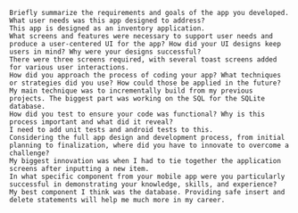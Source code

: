 
    Briefly summarize the requirements and goals of the app you developed. What user needs was this app designed to address?
    This app is designed as an inventory application.
    What screens and features were necessary to support user needs and produce a user-centered UI for the app? How did your UI designs keep users in mind? Why were your designs successful?
    There were three screens required, with several toast screens added for various user interactions.
    How did you approach the process of coding your app? What techniques or strategies did you use? How could those be applied in the future?
    My main technique was to incrementally build from my previous projects. The biggest part was working on the SQL for the SQLite database.
    How did you test to ensure your code was functional? Why is this process important and what did it reveal?
    I need to add unit tests and android tests to this.
    Considering the full app design and development process, from initial planning to finalization, where did you have to innovate to overcome a challenge?
    My biggest innovation was when I had to tie together the application screens after inputting a new item.
    In what specific component from your mobile app were you particularly successful in demonstrating your knowledge, skills, and experience?
    My best component I think was the database. Providing safe insert and delete statements will help me much more in my career.

